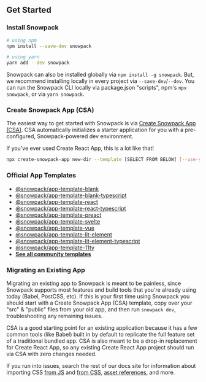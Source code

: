 ## Get Started

### Install Snowpack

```bash
# using npm
npm install --save-dev snowpack

# using yarn
yarn add --dev snowpack
```

Snowpack can also be installed globally via `npm install -g snowpack`. But, we recommend installing locally in every project via `--save-dev`/`--dev`. You can run the Snowpack CLI locally via package.json "scripts", npm's `npx snowpack`, or via `yarn snowpack`.

### Create Snowpack App (CSA)

The easiest way to get started with Snowpack is via [Create Snowpack App (CSA)](https://github.com/pikapkg/snowpack/tree/master/packages/create-snowpack-app). CSA automatically initializes a starter application for you with a pre-configured, Snowpack-powered dev environment.

If you've ever used Create React App, this is a lot like that!

```bash
npx create-snowpack-app new-dir --template [SELECT FROM BELOW] [--use-yarn]
```

### Official App Templates

- [@snowpack/app-template-blank](https://github.com/pikapkg/snowpack/tree/master/packages/@snowpack/app-template-blank)
- [@snowpack/app-template-blank-typescript](https://github.com/pikapkg/snowpack/tree/master/packages/@snowpack/app-template-blank-typescript)
- [@snowpack/app-template-react](https://github.com/pikapkg/snowpack/tree/master/packages/@snowpack/app-template-react)
- [@snowpack/app-template-react-typescript](https://github.com/pikapkg/snowpack/tree/master/packages/@snowpack/app-template-react-typescript)
- [@snowpack/app-template-preact](https://github.com/pikapkg/snowpack/tree/master/packages/@snowpack/app-template-preact)
- [@snowpack/app-template-svelte](https://github.com/pikapkg/snowpack/tree/master/packages/@snowpack/app-template-svelte)
- [@snowpack/app-template-vue](https://github.com/pikapkg/snowpack/tree/master/packages/@snowpack/app-template-vue)
- [@snowpack/app-template-lit-element](https://github.com/pikapkg/snowpack/tree/master/packages/@snowpack/app-template-lit-element)
- [@snowpack/app-template-lit-element-typescript](https://github.com/pikapkg/snowpack/tree/master/packages/@snowpack/app-template-lit-element-typescript)
- [@snowpack/app-template-11ty](https://github.com/pikapkg/snowpack/tree/master/packages/@snowpack/app-template-11ty)
- **[See all community templates](https://github.com/pikapkg/snowpack/tree/master/packages/create-snowpack-app)**

<!--
### Tutorial: Starting from Scratch

While CSA is a great all-in-one starter dev environment, you may prefer to learn exactly how it works under the hood. In that case, we have this tutorial that walks you through how you can build your own Create React App -like dev environment with Snowpack and only a few lines of configuration.

**Coming Soon!**
-->

### Migrating an Existing App

Migrating an existing app to Snowpack is meant to be painless, since Snowpack supports most features and build tools that you're already using today (Babel, PostCSS, etc). If this is your first time using Snowpack you should start with a Create Snowpack App (CSA) template, copy over your "src" & "public" files from your old app, and then run `snowpack dev`, troubleshooting any remaining issues.

CSA is a good starting point for an existing application because it has a few common tools (like Babel) built in by default to replicate the full feature set of a traditional bundled app. CSA is also meant to be a drop-in replacement for Create React App, so any existing Create React App project should run via CSA with zero changes needed.

If you run into issues, search the rest of our docs site for information about importing CSS [from JS](#import-css) and [from CSS](#css-%40import-support), [asset references](#import-images-%26-other-assets), and more.
